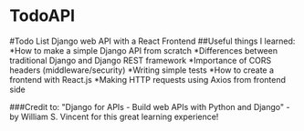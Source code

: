 # TodoAPI
#Todo List Django web API with a React Frontend
##Useful things I learned:
  *How to make a simple Django API from scratch
  *Differences between traditional Django and Django REST framework
  *Importance of CORS headers (middleware/security)
  *Writing simple tests
  *How to create a frontend with React.js
  *Making HTTP requests using Axios from frontend side
  


###Credit to: "Django for APIs - Build web APIs with Python and Django" - by William S. Vincent for this great learning experience!
